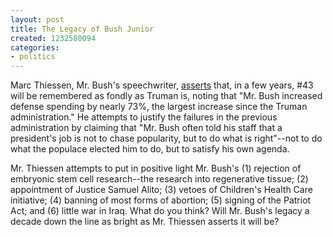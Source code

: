 ```yaml
---
layout: post
title: The Legacy of Bush Junior
created: 1232580094
categories:
- politics
---
```

Marc Thiessen, Mr. Bush's speechwriter, <a href="http://online.wsj.com/article/SB123241445616196157.html">asserts</a> that, in a few years, #43 will be remembered as fondly as Truman is, noting that "Mr. Bush increased defense spending by nearly 73%, the largest increase since the Truman administration." He attempts to justify the failures in the previous administration by claiming that "Mr. Bush often told his staff that a president's job is not to chase popularity, but to do what is right"--not to do what the populace elected him to do, but to satisfy his own agenda.

Mr. Thiessen attempts to put in positive light Mr. Bush's (1) rejection of embryonic stem cell research--the research into regenerative tissue; (2) appointment of Justice Samuel Alito; (3) vetoes of Children's Health Care initiative; (4) banning of most forms of abortion; (5) signing of the Patriot Act; and (6) little war in Iraq. What do you think? Will Mr. Bush's legacy a decade down the line as bright as Mr. Thiessen asserts it will be?
